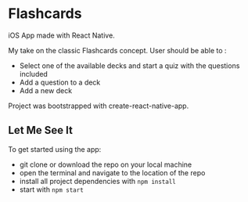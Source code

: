 # Flashcards

iOS App made with React Native.

My take on the classic Flashcards concept. User should be able to :

* Select one of the available decks and start a quiz with the questions included
* Add a question to a deck
* Add a new deck

Project was bootstrapped with create-react-native-app.

## Let Me See It

To get started using the app:

* git clone or download the repo on your local machine
* open the terminal and navigate to the location of the repo
* install all project dependencies with `npm install`
* start with `npm start`